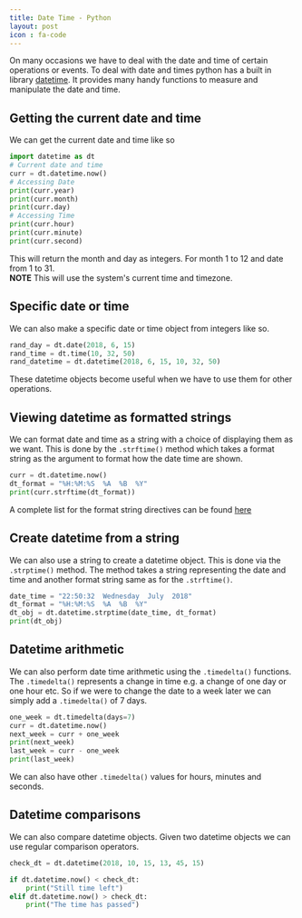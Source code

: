 ```yaml
---
title: Date Time - Python
layout: post
icon : fa-code 
---
```


On many occasions we have to deal with the date and time of certain operations or events. To deal with date and times python has a built in library [datetime](https://docs.python.org/3/library/datetime.html). It provides many handy functions to measure and manipulate the date and time.

## Getting the current date and time  

We can get the current date and time like so

```python
import datetime as dt
# Current date and time
curr = dt.datetime.now()
# Accessing Date
print(curr.year)
print(curr.month)
print(curr.day)
# Accessing Time
print(curr.hour)
print(curr.minute)
print(curr.second)
```

This will return the month and day as integers. For month 1 to 12 and date from 1 to 31.  
__NOTE__ This will use the system's current time and timezone.

## Specific date or time  

We can also make a specific date or time object from integers like so.

```python
rand_day = dt.date(2018, 6, 15)
rand_time = dt.time(10, 32, 50)
rand_datetime = dt.datetime(2018, 6, 15, 10, 32, 50)
```

These datetime objects become useful when we have to use them for other operations.

## Viewing datetime as formatted strings  

We can format date and time as a string with a choice of displaying them as we want. This is done by the `.strftime()` method which takes a format string as the argument to format how the date time are shown.

```python
curr = dt.datetime.now()
dt_format = "%H:%M:%S  %A  %B  %Y"
print(curr.strftime(dt_format))
```

A complete list for the format string directives can be found [here](https://docs.python.org/3/library/datetime.html#strftime-strptime-behavior)

## Create datetime from a string  

We can also use a string to create a datetime object. This is done via the `.strptime()` method. The method takes a string representing the date and time and another format string same as for the `.strftime()`.

```python
date_time = "22:50:32  Wednesday  July  2018"
dt_format = "%H:%M:%S  %A  %B  %Y"
dt_obj = dt.datetime.strptime(date_time, dt_format)
print(dt_obj)
```

## Datetime arithmetic  

We can also perform date time arithmetic using the `.timedelta()` functions. The `.timedelta()` represents a change in time e.g. a change of one day or one hour etc. So if we were to change the date to a week later we can simply add a `.timedelta()` of 7 days.

```python
one_week = dt.timedelta(days=7)
curr = dt.datetime.now()
next_week = curr + one_week
print(next_week)
last_week = curr - one_week
print(last_week)
```

We can also have other `.timedelta()` values for hours, minutes and seconds.

## Datetime comparisons  

We can also compare datetime objects. Given two datetime objects we can use regular comparison operators.

```python
check_dt = dt.datetime(2018, 10, 15, 13, 45, 15)

if dt.datetime.now() < check_dt:
    print("Still time left")
elif dt.datetime.now() > check_dt:
    print("The time has passed")
```
